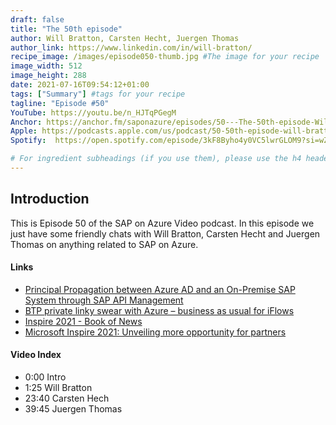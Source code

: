 ```yaml
---
draft: false
title: "The 50th episode"
author: Will Bratton, Carsten Hecht, Juergen Thomas
author_link: https://www.linkedin.com/in/will-bratton/
recipe_image: /images/episode050-thumb.jpg #The image for your recipe
image_width: 512
image_height: 288
date: 2021-07-16T09:54:12+01:00
tags: ["Summary"] #tags for your recipe
tagline: "Episode #50"
YouTube: https://youtu.be/n_HJTqPGegM
Anchor: https://anchor.fm/saponazure/episodes/50---The-50th-episode-Will-Bratton--Carsten-Hecht--Juergen-Thomas--SAP-on-Azure-Video-Podcast-e14ibnj
Apple: https://podcasts.apple.com/us/podcast/50-50th-episode-will-bratton-carsten-hecht-juergen/id1531372929?i=1000529115773
Spotify:  https://open.spotify.com/episode/3kF8Byho4y0VC5lwrGLOM9?si=wZGSjC6QQD-BbeH2yRi09A&dl_branch=1

# For ingredient subheadings (if you use them), please use the h4 header.  For print view I have those elements targeted
---
```



## Introduction

This is Episode 50 of the SAP on Azure Video podcast. In this episode we just have some friendly chats with Will Bratton, Carsten Hecht and Juergen Thomas on anything related to SAP on Azure.

#### Links

- [Principal Propagation between Azure AD and an On-Premise SAP System through SAP API Management](https://blogs.sap.com/2021/07/12/principal-propagation-between-azure-ad-and-an-on-premise-sap-system-through-sap-api-management/)
- [BTP private linky swear with Azure – business as usual for iFlows](https://blogs.sap.com/2021/07/13/btp-private-linky-swear-with-azure-business-as-usual-for-iflows/)
- [Inspire 2021 - Book of News](https://news.microsoft.com/inspire-2021-book-of-news/)
- [Microsoft Inspire 2021: Unveiling more opportunity for partners](https://blogs.microsoft.com/blog/2021/07/14/microsoft-inspire-2021-unveiling-more-opportunity-for-partners/)


#### Video Index

- 0:00 Intro
- 1:25 Will Bratton
- 23:40 Carsten Hech
- 39:45 Juergen Thomas
